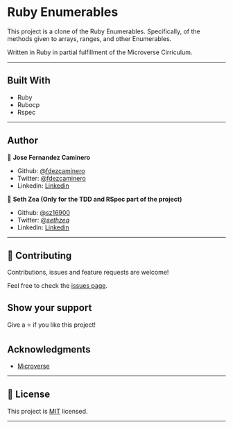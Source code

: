 # Ruby Enumerables
This project is a clone of the Ruby Enumerables. Specifically, of the methods given to arrays, ranges, and other Enumerables.

Written in Ruby in partial fulfillment of the Microverse Cirriculum.

---

## Built With

- Ruby
- Rubocp
- Rspec

---


## Author


👤 **Jose Fernandez Caminero**

- Github: [@fdezcaminero](https://github.com/fdezcaminero)
- Twitter: [@fdezcaminero](https://twitter.com/fdezcaminero)
- Linkedin: [Linkedin](https://www.linkedin.com/in/fdezcaminero/)



👤 **Seth Zea (Only for the TDD and RSpec part of the project)**

- Github: [@sz16900](https://github.com/sz16900)
- Twitter: [@_sethzea_](https://twitter.com/_sethzea_)
- Linkedin: [Linkedin](https://www.linkedin.com/in/seth-zea/)


---

## 🤝 Contributing

Contributions, issues and feature requests are welcome!

Feel free to check the [issues page](issues/).

## Show your support

Give a ⭐️ if you like this project!

## Acknowledgments

- [Microverse](https://microverse.org)

---

## 📝 License

This project is [MIT](/LICENSE) licensed.

---

